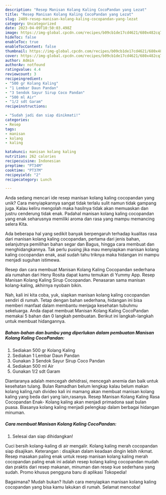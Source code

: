 ```yaml
---
description: "Resep Manisan Kolang Kaling CocoPandan yang Lezat"
title: "Resep Manisan Kolang Kaling CocoPandan yang Lezat"
slug: 2409-resep-manisan-kolang-kaling-cocopandan-yang-lezat
category: Uncategorized
date: 2023-04-09T10:50:03.498Z
image: https://img-global.cpcdn.com/recipes/b09cb1de17cd4621/680x482cq70/manisan-kolang-kaling-cocopandan-foto-resep-utama.jpg
hideToc: false
enableToc: true
enableTocContent: false
thumbnail: https://img-global.cpcdn.com/recipes/b09cb1de17cd4621/680x482cq70/manisan-kolang-kaling-cocopandan-foto-resep-utama.jpg
cover: https://img-global.cpcdn.com/recipes/b09cb1de17cd4621/680x482cq70/manisan-kolang-kaling-cocopandan-foto-resep-utama.jpg
author: Admin
authorAv: notfound
ratingvalue: 4.4
reviewcount: 3
recipeingredient:
- "500 gr Kolang Kaling"
- "1 Lembar Daun Pandan"
- "3 Sendok Sayur Sirup Coco Pandan"
- "500 ml Air"
- "1/2 sdt Garam"
recipeinstructions:

- "Sudah jadi dan siap dinikmati!"
categories:
- Resep
tags:
- manisan
- kolang
- kaling

katakunci: manisan kolang kaling 
nutrition: 262 calories
recipecuisine: Indonesian
preptime: "PT34M"
cooktime: "PT37M"
recipeyield: "2"
recipecategory: Lunch

---
```





Anda sedang mencari ide resep manisan kolang kaling cocopandan yang unik? Cara menyiapkannya sangat tidak terlalu sulit namun tidak gampang juga. Kalau keliru mengolah maka hasilnya tidak akan memuaskan dan justru cenderung tidak enak. Padahal manisan kolang kaling cocopandan yang enak seharusnya memiliki aroma dan rasa yang mampu memancing selera Kita.





Ada beberapa hal yang sedikit banyak berpengaruh terhadap kualitas rasa dari manisan kolang kaling cocopandan, pertama dari jenis bahan, selanjutnya pemilihan bahan segar dan Bagus, hingga cara membuat dan menghidangkannya. Tak perlu pusing jika mau menyiapkan manisan kolang kaling cocopandan enak,      asal sudah tahu triknya maka hidangan ini mampu menjadi suguhan istimewa.














Resep dan cara membuat Manisan Kolang Kaling Cocopandan sederhana ala rumahan dari Heny Rosita dapat kamu temukan di Yummy App. Resep Manisan Kolang Kaling Sirup Cocopandan. Penasaran sama manisan kolang-kaling, akhirnya nyobain bikin.






Nah, kali ini kita coba, yuk, siapkan manisan kolang kaling cocopandan sendiri di rumah. Tetap dengan bahan sederhana, hidangan ini bisa memberi manfaat dalam membantu menjaga kesehatan tubuhmu sekeluarga. Anda dapat membuat Manisan Kolang Kaling CocoPandan memakai 5 bahan dan 0 langkah pembuatan. Berikut ini langkah-langkah untuk membuat hidangannya.

<!--inarticleads1-->

##### Bahan-bahan dan bumbu yang diperlukan dalam pembuatan Manisan Kolang Kaling CocoPandan:

1. Sediakan 500 gr Kolang Kaling
1. Sediakan 1 Lembar Daun Pandan
1. Gunakan 3 Sendok Sayur Sirup Coco Pandan
1. Sediakan 500 ml Air
1. Gunakan 1/2 sdt Garam


Diantaranya adalah mencegah dehidrasi, mencegah anemia dan baik untuk kesehatan tulang. Bulan Ramadhan belum lengkap kalau belum makan kolang kaling,nah divideo kali ini mamang akan membuat manisan kolang kaling yang beda dari yang lain,rasanya. Resep Manisan Kolang Kaling Rasa Cocopandan Enak- Kolang kaling akan menjadi primadona saat bulan puasa. Biasanya kolang kaling menjadi pelengkap dalam berbagai hidangan minuman. 

<!--inarticleads2-->

##### Cara membuat Manisan Kolang Kaling CocoPandan:


1. Selesai dan siap dihidangkan!

Cuci bersih kolang-kaling di air mengalir. Kolang kaling merah cocopandan siap disajikan. Keterangan : disajikan dalam keadaan dingin lebih nikmat. Resep masakan paling enak untuk resep manisan kolang kaling merah cocopandan paling enak ini adalah resep kolang kaling cocopandan mudah dan praktis dari resep makanan, minuman dan resep kue sederhana yang sudah. Promo khusus pengguna baru di aplikasi Tokopedia! 

Bagaimana? Mudah bukan? Itulah cara menyiapkan manisan kolang kaling cocopandan yang bisa kamu lakukan di rumah. Selamat mencoba!
